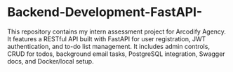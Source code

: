 # Backend-Development-FastAPI-
This repository contains my intern assessment project for Arcodify Agency. It features a RESTful API built with FastAPI for user registration, JWT authentication, and to-do list management. It includes admin controls, CRUD for todos, background email tasks, PostgreSQL integration, Swagger docs, and Docker/local setup.
